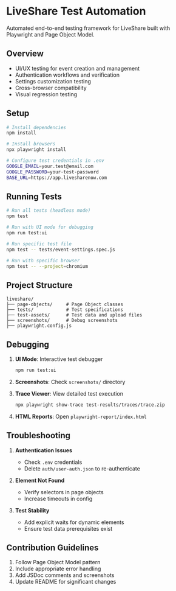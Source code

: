 # LiveShare Test Automation

Automated end-to-end testing framework for LiveShare built with Playwright and Page Object Model.

##  Overview

- UI/UX testing for event creation and management
- Authentication workflows and verification
- Settings customization testing
- Cross-browser compatibility
- Visual regression testing

##  Setup

```bash
# Install dependencies
npm install

# Install browsers
npx playwright install

# Configure test credentials in .env
GOOGLE_EMAIL=your.test@email.com
GOOGLE_PASSWORD=your-test-password
BASE_URL=https://app.livesharenow.com
```

##  Running Tests

```bash
# Run all tests (headless mode)
npm test

# Run with UI mode for debugging
npm run test:ui

# Run specific test file
npm test -- tests/event-settings.spec.js

# Run with specific browser
npm test -- --project=chromium
```

##  Project Structure

```
liveshare/
├── page-objects/     # Page Object classes
├── tests/            # Test specifications
├── test-assets/      # Test data and upload files
├── screenshots/      # Debug screenshots
├── playwright.config.js
```

##  Debugging

1. **UI Mode**: Interactive test debugger
   ```bash
   npm run test:ui
   ```

2. **Screenshots**: Check `screenshots/` directory

3. **Trace Viewer**: View detailed test execution
   ```bash
   npx playwright show-trace test-results/traces/trace.zip
   ```

4. **HTML Reports**: Open `playwright-report/index.html`

##  Troubleshooting

1. **Authentication Issues**
   - Check `.env` credentials
   - Delete `auth/user-auth.json` to re-authenticate

2. **Element Not Found**
   - Verify selectors in page objects
   - Increase timeouts in config

3. **Test Stability**
   - Add explicit waits for dynamic elements
   - Ensure test data prerequisites exist

##  Contribution Guidelines

1. Follow Page Object Model pattern
2. Include appropriate error handling
3. Add JSDoc comments and screenshots
4. Update README for significant changes 
